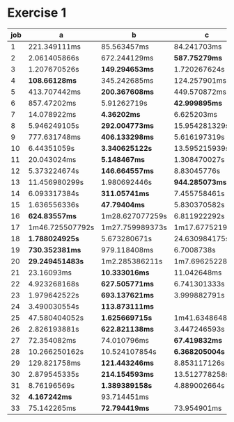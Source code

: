# Exercise 1

| job | a                 | b                | c                | d               | e              | f               |
|-----|-------------------|------------------|------------------|-----------------|----------------|-----------------|
| 1   | 221.349111ms      | 85.563457ms      | 84.241703ms      | **79.386571ms** |
| 2   | 2.061405866s      | 672.244129ms     | **587.75279ms**  | 1.384876071s    |
| 3   | 1.207670526s      | **149.294653ms** | 1.720267624s     |
| 4   | **108.66128ms**   | 345.242685ms     | 124.257901ms     |
| 5   | 413.707442ms      | **200.367608ms** | 449.570872ms     |
| 6   | 857.47202ms       | 5.91262719s      | **42.999895ms**  | 18.116306123s   | 140.774847ms   | 13.313653252s   |
| 7   | 14.078922ms       | **4.36202ms**    | 6.625203ms       |
| 8   | 5.946249105s      | **292.004773ms** | 15.954281329s    | 4.269066186s    |
| 9   | 777.631748ms      | **406.133298ms** | 5.616197319s     | 27.815055335s   |
| 10  | 6.44351059s       | **3.340625122s** | 13.595215939s    |
| 11  | 20.043024ms       | **5.148467ms**   | 1.308470027s     | 151.034827ms    |
| 12  | 5.373224674s      | **146.664557ms** | 8.83045776s      |
| 13  | 11.456980299s     | 1.980692446s     | **944.285073ms** | 10.776053195s   |
| 14  | 6.093317384s      | **311.05741ms**  | 7.455758461s     |
| 15  | 1.636556336s      | **47.79404ms**   | 5.830370582s     | 6.344838318s    |
| 16  | **624.83557ms**   | 1m28.627077259s  | 6.811922292s     | 2.465805929s    |
| 17  | 1m46.725507792s   | 1m27.759989373s  | 1m17.677521936s  | 1m16.6680193s   | 1m4.575902744s | 1m11.960488522s |
| 18  | **1.788024925s**  | 5.673280671s     | 24.630984175s    |
| 19  | **730.352381ms**  | 979.118408ms     | 6.7008738s       | 32.920648251s   |
| 20  | **29.249451483s** | 1m2.285386211s   | 1m7.696252287s   |
| 21  | 23.16093ms        | **10.333016ms**  | 11.042648ms      |
| 22  | 4.923268168s      | **627.505771ms** | 6.741301333s     | 27.387812272s   |
| 23  | 1.979642522s      | **693.137621ms** | 3.999882791s     |
| 24  | 3.490030554s      | **113.873111ms** |
| 25  | 47.580404052s     | **1.625669715s** | 1m41.634864882s  |
| 26  | 2.826193881s      | **622.821138ms** | 3.447246593s     |
| 27  | 72.354082ms       | 74.010796ms      | **67.419832ms**  |
| 28  | 10.266250162s     | 10.524107854s    | **6.368205004s** |
| 29  | 129.821758ms      | **121.443246ms** | 8.853117126s     |
| 30  | 2.879545335s      | **214.154593ms** | 13.512778258s    |
| 31  | 8.76196569s       | **1.389389158s** | 4.889002664s     |
| 32  | **4.167242ms**    | 93.714451ms      |
| 33  | 75.142265ms       | **72.794419ms**  | 73.954901ms      | 